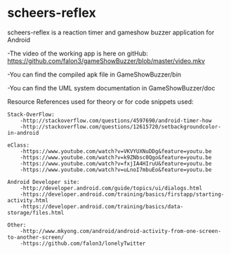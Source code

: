 # scheers-reflex
scheers-reflex is a reaction timer and gameshow buzzer application for Android

-The video of the working app is here on gitHub: https://github.com/falon3/gameShowBuzzer/blob/master/video.mkv 

-You can find the compiled apk file in GameShowBuzzer/bin

-You can find the UML system documentation in GameShowBuzzer/doc



Resource References used for theory or for code snippets used:

    Stack-OverFlow:
        -http://stackoverflow.com/questions/4597690/android-timer-how
        -http://stackoverflow.com/questions/12615720/setbackgroundcolor-in-android
    
    eClass:
        -https://www.youtube.com/watch?v=VKVYUXNuDDg&feature=youtu.be
        -https://www.youtube.com/watch?v=k9ZNbsc0Qgo&feature=youtu.be
        -https://www.youtube.com/watch?v=fxjIA4HIruU&feature=youtu.be
        -https://www.youtube.com/watch?v=uLnoI7mbuEo&feature=youtu.be
        
    Android Developer site:
        -http://developer.android.com/guide/topics/ui/dialogs.html
        -https://developer.android.com/training/basics/firstapp/starting-activity.html
        -https://developer.android.com/training/basics/data-storage/files.html
    
    Other:
        -http://www.mkyong.com/android/android-activity-from-one-screen-to-another-screen/
        -https://github.com/falon3/lonelyTwitter
